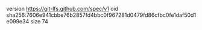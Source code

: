 version https://git-lfs.github.com/spec/v1
oid sha256:7606e941cbbe76b2857fd4bbc0f967281d0479fd86cfbc0fe1daf50d1e099e34
size 74
